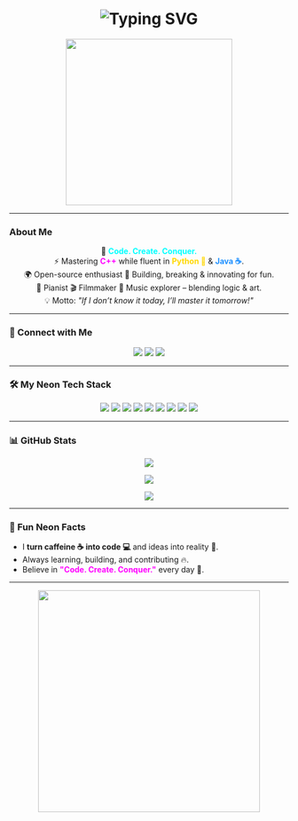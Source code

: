 <div align="center">
  <h1>
    <img src="https://readme-typing-svg.herokuapp.com?font=Fira+Code&size=36&pause=1000&color=00FFFF&center=true&width=700&lines=Hey+There+%F0%9F%91%8B;I'm+Yash+Naik;Open-Source+Wizard+%26+Developer" alt="Typing SVG" />
  </h1>
</div>

<p align="center">
  <img src="https://media.giphy.com/media/3o7abB06u9bNzA8lu8/giphy.gif" width="300" />
</p>

---

###  About Me  

<div align="center">
🚀 <b style="color:#00FFFF">Code. Create. Conquer.</b> <br>
⚡ Mastering <b style="color:#FF00FF">C++</b> while fluent in <b style="color:#FFD700">Python 🐍</b> & <b style="color:#1E90FF">Java ☕</b>. <br>
🌍 Open-source enthusiast 🌟 Building, breaking & innovating for fun. <br>
🎹 Pianist 🎬 Filmmaker 🎵 Music explorer – blending logic & art. <br>
💡 Motto: <i>"If I don’t know it today, I’ll master it tomorrow!"</i>
</div>

---

### 🤝 Connect with Me  

<p align="center">
  <a href="https://www.linkedin.com/in/yash-naik-883543355" target="_blank"><img src="https://img.shields.io/badge/LinkedIn-0A66C2?style=for-the-badge&logo=linkedin&logoColor=white&labelColor=000000" /></a>
  <a href="https://www.instagram.com/yash._.n" target="_blank"><img src="https://img.shields.io/badge/Instagram-E4405F?style=for-the-badge&logo=instagram&logoColor=white&labelColor=000000" /></a>
  <a href="https://github.com/yash-ik" target="_blank"><img src="https://img.shields.io/badge/GitHub-181717?style=for-the-badge&logo=github&logoColor=white&labelColor=000000" /></a>
</p>

---

### 🛠️ My Neon Tech Stack  

<p align="center">
  <img src="https://img.shields.io/badge/Bash-4EAA25?style=for-the-badge&logo=gnu-bash&logoColor=white&labelColor=000000" />
  <img src="https://img.shields.io/badge/HTML5-E34F26?style=for-the-badge&logo=html5&logoColor=white&labelColor=000000" />
  <img src="https://img.shields.io/badge/CSS3-1572B6?style=for-the-badge&logo=css3&logoColor=white&labelColor=000000" />
  <img src="https://img.shields.io/badge/Java-007396?style=for-the-badge&logo=java&logoColor=white&labelColor=000000" />
  <img src="https://img.shields.io/badge/Python-3776AB?style=for-the-badge&logo=python&logoColor=white&labelColor=000000" />
  <img src="https://img.shields.io/badge/MySQL-4479A1?style=for-the-badge&logo=mysql&logoColor=white&labelColor=000000" />
  <img src="https://img.shields.io/badge/OpenCV-5C3EE8?style=for-the-badge&logo=opencv&logoColor=white&labelColor=000000" />
  <img src="https://img.shields.io/badge/React-61DAFB?style=for-the-badge&logo=react&logoColor=white&labelColor=000000" />
  <img src="https://img.shields.io/badge/UnrealEngine-0E1128?style=for-the-badge&logo=unreal-engine&logoColor=white&labelColor=000000" />
</p>

---

### 📊 GitHub Stats  

<p align="center">
  <img src="https://github-readme-stats.vercel.app/api?username=yash-ik&show_icons=true&theme=highcontrast&hide_border=true&include_all_commits=true&count_private=true" />
</p>
<p align="center">
  <img src="https://github-readme-stats.vercel.app/api/top-langs/?username=yash-ik&layout=compact&theme=highcontrast&hide_border=true&langs_count=8" />
</p>
<p align="center">
  <img src="https://github-readme-streak-stats.herokuapp.com/?user=yash-ik&theme=highcontrast&hide_border=true" />
</p>

---

### 🎯 Fun Neon Facts  

- I **turn caffeine ☕ into code 💻** and ideas into reality 🌟.  
- Always learning, building, and contributing 🔥.  
- Believe in <b style="color:#FF00FF">"Code. Create. Conquer."</b> every day 💫.  

---

<p align="center">
  <img src="https://media.giphy.com/media/l0HlQ7LRalA7rS9Ik/giphy.gif" width="400" />
</p>

